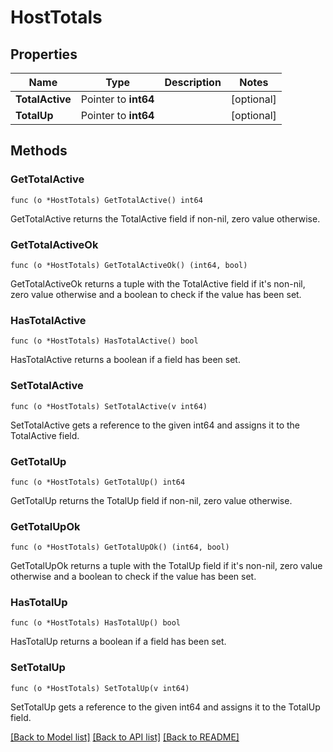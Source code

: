 # HostTotals

## Properties

Name | Type | Description | Notes
------------ | ------------- | ------------- | -------------
**TotalActive** | Pointer to **int64** |  | [optional] 
**TotalUp** | Pointer to **int64** |  | [optional] 

## Methods

### GetTotalActive

`func (o *HostTotals) GetTotalActive() int64`

GetTotalActive returns the TotalActive field if non-nil, zero value otherwise.

### GetTotalActiveOk

`func (o *HostTotals) GetTotalActiveOk() (int64, bool)`

GetTotalActiveOk returns a tuple with the TotalActive field if it's non-nil, zero value otherwise
and a boolean to check if the value has been set.

### HasTotalActive

`func (o *HostTotals) HasTotalActive() bool`

HasTotalActive returns a boolean if a field has been set.

### SetTotalActive

`func (o *HostTotals) SetTotalActive(v int64)`

SetTotalActive gets a reference to the given int64 and assigns it to the TotalActive field.

### GetTotalUp

`func (o *HostTotals) GetTotalUp() int64`

GetTotalUp returns the TotalUp field if non-nil, zero value otherwise.

### GetTotalUpOk

`func (o *HostTotals) GetTotalUpOk() (int64, bool)`

GetTotalUpOk returns a tuple with the TotalUp field if it's non-nil, zero value otherwise
and a boolean to check if the value has been set.

### HasTotalUp

`func (o *HostTotals) HasTotalUp() bool`

HasTotalUp returns a boolean if a field has been set.

### SetTotalUp

`func (o *HostTotals) SetTotalUp(v int64)`

SetTotalUp gets a reference to the given int64 and assigns it to the TotalUp field.


[[Back to Model list]](../README.md#documentation-for-models) [[Back to API list]](../README.md#documentation-for-api-endpoints) [[Back to README]](../README.md)


